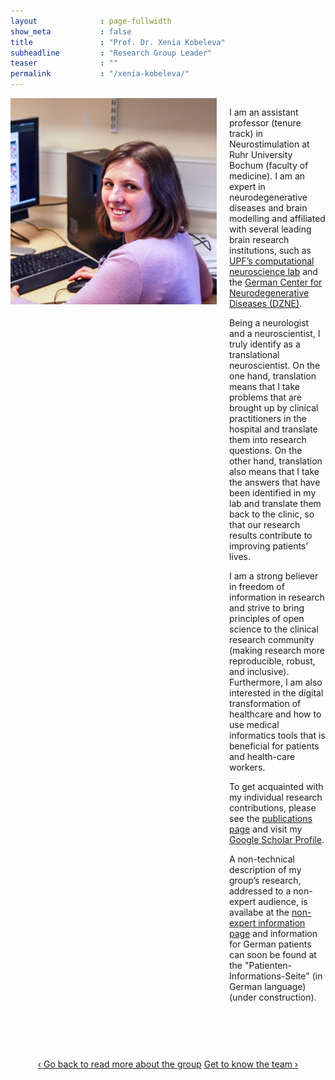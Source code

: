 ```yaml
---
layout              : page-fullwidth
show_meta           : false
title               : "Prof. Dr. Xenia Kobeleva"
subheadline         : "Research Group Leader"
teaser              : ""
permalink           : "/xenia-kobeleva/"
---
```

<style>
@media (min-width: 500px) {
    .media {
        display: grid;
        grid-template-columns: fit-content(330px) 1fr;
        grid-template-rows:1fr auto;
        grid-template-areas:
            "image content";
        grid-gap: 20px;
        margin-bottom: 4em;
    }
	
    .img {
        grid-area: image;
    }

    .content {
        grid-area: content;
    }

    .footer {
        grid-area: footer;
    }
}
</style>


<div class="media">
	<div class="img">
		<img src="/images/profile_xeniakobeleva.jpg">
	</div>
	<div class="content">
    <p>I am an assistant professor (tenure track) in Neurostimulation at Ruhr University Bochum (faculty of medicine). I am an expert in neurodegenerative diseases and brain modelling and affiliated with several leading brain research institutions, such as <a href="https://www.upf.edu/web/cns">UPF’s computational neuroscience lab</a> and the <a href="https://www.dzne.de/en/">German Center for Neurodegenerative Diseases (DZNE)</a>.</p>
    <p>Being a neurologist and a neuroscientist, I truly identify as a translational neuroscientist. On the one hand, translation means that I take problems that are brought up by clinical practitioners in the hospital and translate them into research questions. On the other hand, translation also means that I take the answers that have been identified in my lab and translate them back to the clinic, so that our research results contribute to improving patients’ lives.</p>
    <p>I am a strong believer in freedom of information in research and strive to bring principles of open science to the clinical research community (making research more reproducible, robust, and inclusive). Furthermore, I am also interested in the digital transformation of healthcare and how to use medical informatics tools that is beneficial for patients and health-care workers.</p>
    <p>To get acquainted with my individual research contributions, please see the <a href="/publications/">publications page</a> and visit my <a href="https://scholar.google.com/citations?user=tlMCbgwAAAAJ">Google Scholar Profile</a>.</p>
    <p>A non-technical description of my group’s research, addressed to a non-expert audience, is availabe at the <a href="/non-expert-info/">non-expert information page</a> and information for German patients can soon be found at the "Patienten-Informations-Seite" (in German language) (under construction).</p>
	</div>
</div>

<div style="text-align: center;">
<a class="radius button small" href="{{ site.url }}{{ site.baseurl }}/about/">‹ Go back to read more about the group</a>
<a class="radius button small" href="{{ site.url }}{{ site.baseurl }}/team/">Get to know the team ›</a>
</div>

<br><br>
